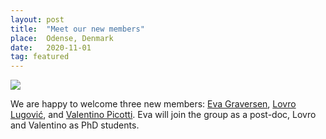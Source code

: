 ```yaml
---
layout: post
title:  "Meet our new members"
place:  Odense, Denmark
date:   2020-11-01
tag: featured
---
```

<img class="img-fluid mx-auto d-block" src="/images/posts/new-ppl-2.jpg">

We are happy to welcome three new members: [Eva Graversen](/people.html#ls), [Lovro Lugović](/people.html#ls), and [Valentino Picotti](/people.html#ls). Eva will join the group as a post-doc, Lovro and Valentino as PhD students. 
